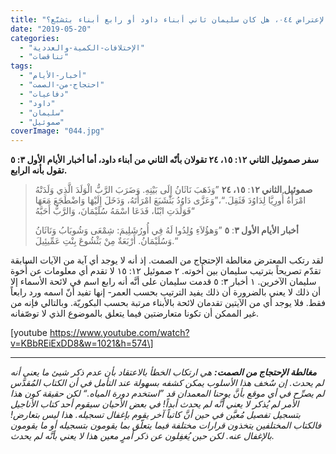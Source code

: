 ```yaml
---
title: "الإعتراض ٠٤٤، هل كان سليمان ثاني أبناء داود أو رابع أبناء بثشبَّع؟"
date: "2019-05-20"
categories: 
  - "الإختلافات-الكمية-والعددية"
  - "تناقضات"
tags: 
  - "أخبار-الأيام"
  - "احتجاج-من-الصمت"
  - "دفاعيات"
  - "داود"
  - "سليمان"
  - "صموئيل"
coverImage: "044.jpg"
---
```


**سفر صموئيل الثاني ١٢: ١٥، ٢٤ تقولان بأنّه الثاني من أبناء داود، أما أخبار الأيام الأول ٣: ٥ تقول بأنه الرابع.**

> **صموئيل الثاني ١٢**: **١٥، ٢٤** ”وَذَهَبَ نَاثَانُ إِلَى بَيْتِهِ. وَضَرَبَ الرَّبُّ الْوَلَدَ الَّذِي وَلَدَتْهُ امْرَأَةُ أُورِيَّا لِدَاوُدَ فَثَقِلَ.“،”وَعَزَّى دَاوُدُ بَثْشَبَعَ امْرَأَتَهُ، وَدَخَلَ إِلَيْهَا وَاضْطَجَعَ مَعَهَا فَوَلَدَتِ ابْنًا، فَدَعَا اسْمَهُ سُلَيْمَانَ، وَالرَّبُّ أَحَبَّهُ“
> 
> **أخبار الأيام الأول ٣**: **٥** ”وَهؤُلاَءِ وُلِدُوا لَهُ فِي أُورُشَلِيمَ: شِمْعَى وَشُوبَابُ وَنَاثَانُ وَسُلَيْمَانُ. أَرْبَعَةٌ مِنْ بَثْشُوعَ بِنْتِ عَمِّيئِيلَ.“

لقد رتكب المعترض مغالطة الإحتجاج من الصمت. إذ أنه لا يوجد أي آية من الآيات السابقة تقدّم تصريحاً بترتيب سليمان بين أُخوته. ٢ صموئيل ١٢: ١٥ لا تقدم أي معلومات عن أُخوة سليمان الآخرين. ١ أخبار ٣: ٥ قدمت سليمان على أنَّه أنه رابع اسم في لائحة الأسماء إلا أن ذلك لا يعني بالضرورة أن ذلك يفيد الترتيب بحسب العمر- إنها تفيد أنّ اسمه ورد رابعاً فقط. فلا يوجد أي من الآيتين تقدمان لائحة بالأبناء مرتبة بحسب البكوريّة. وبالتالي فإنه من غير الممكن أن تكونا متعارضتين فيما يتعلق بالموضوع الذي لا توصّفانه.

\[youtube https://www.youtube.com/watch?v=KBbREiExDD8&w=1021&h=574\]

* * *

_**مغالطة الإحتجاج من الصمت:** هي ارتكاب الخطأ بالاعتقاد بأن عدم ذكر شيئ ما يعني أنه لم يحدث. إن سٌخف هذا الأسلوب يمكن كشفه بسهولة عند التأمل في أن الكتاب المُقدَّس لم يصرِّح في أي موقع بأنَّ يوحنا المعمدان قد ”استخدم دورة المياه.“ لكن حقيقة كون هذا الأمر لم يُذكر لا يعني أنَّه لم يحدث أبداً! في بعض الأحيان سيقوم أحد كتاب الأناجيل بتسجيل تفصيل مُعيَّن في حين أنَّ كاتباً آخر يقوم بإغفال تسجيله. هذا ليس بتعارض! فالكتاب المختلفين يتخذون قرارات مختلفة فيما يتعلّق بما يقومون بتسجيله أو ما يقومون بالإغفال عنه. لكن حين يُغفِلون عن ذكر أمرٍ معين هذا لا يعني بأنَّه لم يحدث._
